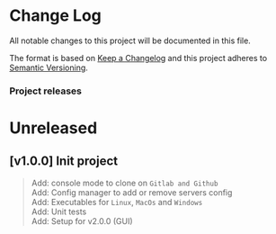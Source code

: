 # Change Log

All notable changes to this project will be documented in this file.

The format is based on [Keep a Changelog](http://keepachangelog.com/)
and this project adheres to [Semantic Versioning](http://semver.org/).

### Project releases

# Unreleased

## [v1.0.0] Init project

> Add: console mode to clone on `Gitlab and Github`  
> Add: Config manager to add or remove servers config  
> Add: Executables for `Linux`, `MacOs` and `Windows`  
> Add: Unit tests  
> Add: Setup for v2.0.0 (GUI)
